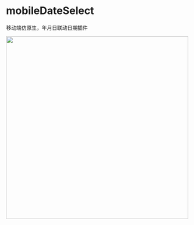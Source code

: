 # mobileDateSelect
移动端仿原生，年月日联动日期插件

<p><img width="500" src="http://otbeaqz1h.bkt.clouddn.com/date.jpg?1"></p>
